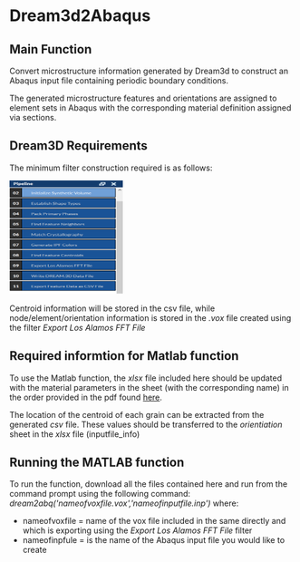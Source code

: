 # Dream3d2Abaqus
## Main Function
Convert microstructure information generated by Dream3d to construct an Abaqus input file containing periodic boundary conditions.

The generated microstructure features and orientations are assigned to element sets in Abaqus with the corresponding material definition assigned via sections.
## Dream3D Requirements
The minimum filter construction required is as follows:

<img src="/Images/minimum_filter_pipeline.png" width="200" height="200">

Centroid information will be stored in the csv file, while node/element/orientation information is stored in the *.vox* file created using the filter *Export Los Alamos FFT File*
## Required informtion for Matlab function
To use the Matlab function, the *xlsx* file included here should be updated with the material parameters in the sheet (with the corresponding name) in the order provided in the pdf found [here](http://www.columbia.edu/~jk2079/Kysar_Research_Laboratory/Single_Crystal_UMAT.html). 

The location of the centroid of each grain can be extracted from the generated *csv* file.  These values should be transferred to the *orientiation* sheet in the *xlsx* file (inputfile_info)
## Running the MATLAB function
To run the function, download all the files contained here and run from the command prompt using the following command:
*dream2abq('nameofvoxfile.vox','nameofinputfile.inp')*
where:
* nameofvoxfile = name of the vox file included in the same directly and which is exporting using the *Export Los Alamos FFT File* filter
* nameofinpfule = is the name of the Abaqus input file you would like to create
